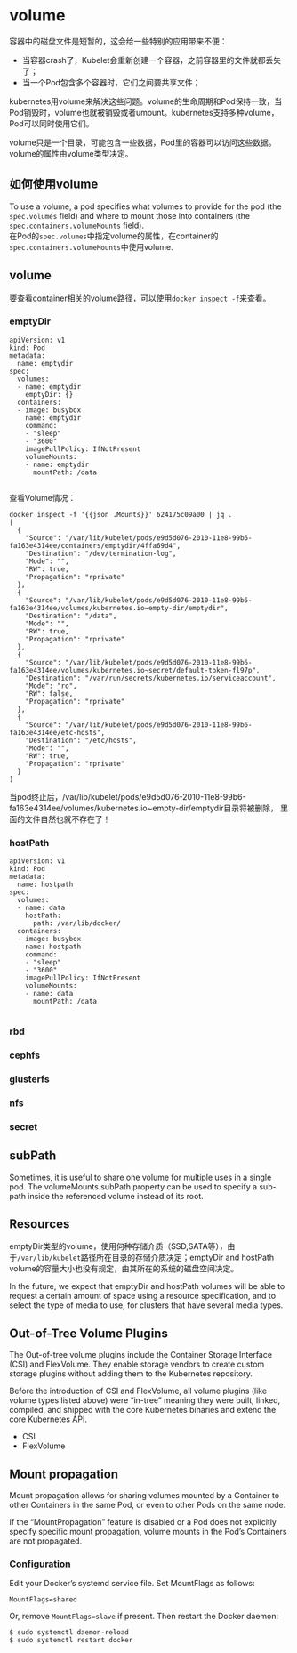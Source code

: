# volume

容器中的磁盘文件是短暂的，这会给一些特别的应用带来不便：  
- 当容器crash了，Kubelet会重新创建一个容器，之前容器里的文件就都丢失了；
- 当一个Pod包含多个容器时，它们之间要共享文件；

kubernetes用volume来解决这些问题。volume的生命周期和Pod保持一致，当Pod销毁时，volume也就被销毁或者umount。kubernetes支持多种volume，
Pod可以同时使用它们。  

volume只是一个目录，可能包含一些数据，Pod里的容器可以访问这些数据。volume的属性由volume类型决定。  

## 如何使用volume

To use a volume, a pod specifies what volumes to provide for the pod (the `spec.volumes` field) and where to mount those into containers (the `spec.containers.volumeMounts` field).  
在Pod的`spec.volumes`中指定volume的属性，在container的`spec.containers.volumeMounts`中使用volume.  

## volume

要查看container相关的volume路径，可以使用`docker inspect -f`来查看。  

### emptyDir

```
apiVersion: v1
kind: Pod
metadata:
  name: emptydir
spec:
  volumes:
  - name: emptydir
    emptyDir: {}
  containers:
  - image: busybox
    name: emptydir
    command:
    - "sleep"
    - "3600"
    imagePullPolicy: IfNotPresent
    volumeMounts:
    - name: emptydir
      mountPath: /data
      
```

查看Volume情况：  
```
docker inspect -f '{{json .Mounts}}' 624175c09a00 | jq .
[
  {
    "Source": "/var/lib/kubelet/pods/e9d5d076-2010-11e8-99b6-fa163e4314ee/containers/emptydir/4ffa69d4",
    "Destination": "/dev/termination-log",
    "Mode": "",
    "RW": true,
    "Propagation": "rprivate"
  },
  {
    "Source": "/var/lib/kubelet/pods/e9d5d076-2010-11e8-99b6-fa163e4314ee/volumes/kubernetes.io~empty-dir/emptydir",
    "Destination": "/data",
    "Mode": "",
    "RW": true,
    "Propagation": "rprivate"
  },
  {
    "Source": "/var/lib/kubelet/pods/e9d5d076-2010-11e8-99b6-fa163e4314ee/volumes/kubernetes.io~secret/default-token-fl97p",
    "Destination": "/var/run/secrets/kubernetes.io/serviceaccount",
    "Mode": "ro",
    "RW": false,
    "Propagation": "rprivate"
  },
  {
    "Source": "/var/lib/kubelet/pods/e9d5d076-2010-11e8-99b6-fa163e4314ee/etc-hosts",
    "Destination": "/etc/hosts",
    "Mode": "",
    "RW": true,
    "Propagation": "rprivate"
  }
]

```

当pod终止后，/var/lib/kubelet/pods/e9d5d076-2010-11e8-99b6-fa163e4314ee/volumes/kubernetes.io~empty-dir/emptydir目录将被删除，
里面的文件自然也就不存在了！  

### hostPath

```
apiVersion: v1
kind: Pod
metadata:
  name: hostpath
spec:
  volumes:
  - name: data
    hostPath:
      path: /var/lib/docker/
  containers:
  - image: busybox
    name: hostpath
    command:
    - "sleep"
    - "3600"
    imagePullPolicy: IfNotPresent
    volumeMounts:
    - name: data
      mountPath: /data
      
```

### rbd
### cephfs
### glusterfs
### nfs
### secret

## subPath

Sometimes, it is useful to share one volume for multiple uses in a single pod. The volumeMounts.subPath property can be used to specify a sub-path inside the referenced volume instead of its root.

## Resources

emptyDir类型的volume，使用何种存储介质（SSD,SATA等），由于`/var/lib/kubelet`路径所在目录的存储介质决定；emptyDir and hostPath volume的容量大小也没有规定，由其所在的系统的磁盘空间决定。

In the future, we expect that emptyDir and hostPath volumes will be able to request a certain amount of space using a resource specification, and to select the type of media to use, for clusters that have several media types.

## Out-of-Tree Volume Plugins

The Out-of-tree volume plugins include the Container Storage Interface (CSI) and FlexVolume. They enable storage vendors to create custom storage plugins without adding them to the Kubernetes repository.

Before the introduction of CSI and FlexVolume, all volume plugins (like volume types listed above) were “in-tree” meaning they were built, linked, compiled, and shipped with the core Kubernetes binaries and extend the core Kubernetes API.

- CSI  
- FlexVolume  

## Mount propagation

Mount propagation allows for sharing volumes mounted by a Container to other Containers in the same Pod, or even to other Pods on the same node.

If the “MountPropagation” feature is disabled or a Pod does not explicitly specify specific mount propagation, volume mounts in the Pod’s Containers are not propagated. 

### Configuration

Edit your Docker’s systemd service file. Set MountFlags as follows:
```
MountFlags=shared
```
Or, remove `MountFlags=slave` if present. Then restart the Docker daemon:
```
$ sudo systemctl daemon-reload
$ sudo systemctl restart docker
```
